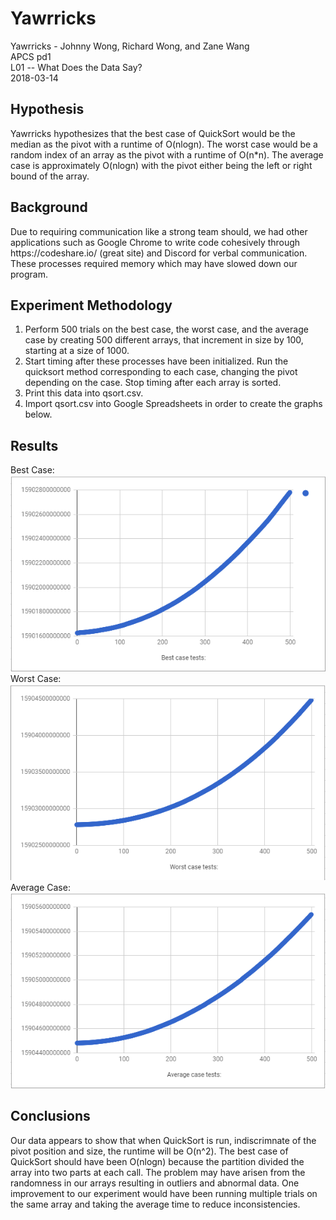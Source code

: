 # Yawrricks
Yawrricks - Johnny Wong, Richard Wong, and Zane Wang <br />
APCS pd1 <br />
L01 -- What Does the Data Say? <br />
2018-03-14

## Hypothesis
  <p> Yawrricks hypothesizes that the best case of QuickSort would be the median as the pivot with a runtime of O(nlogn). 
  The worst case would be a random index of an array as the pivot with a runtime of O(n*n). The average case is approximately
   O(nlogn) with the pivot either being the left or right bound of the array.</p>
   
## Background
  <p> Due to requiring communication like a strong team should, we had other applications such as Google Chrome to write code 
   cohesively through https://codeshare.io/ (great site) and Discord for verbal communication. These processes required memory
   which may have slowed down our program. </p>
   
## Experiment Methodology
  1. Perform 500 trials on the best case, the worst case, and the average case by creating 500 different arrays, that increment
  in size by 100, starting at a size of 1000.
  2. Start timing after these processes have been initialized. Run the quicksort method corresponding to each case, changing the
  pivot depending on the case. Stop timing after each array is sorted.
  3. Print this data into qsort.csv.
  4. Import qsort.csv into Google Spreadsheets in order to create the graphs below.
  
## Results
  Best Case: <br/>
  ![alt text](bestcase.png)<br/>
  Worst Case: <br/>
  ![alt text](worstcase.png)<br/>
  Average Case: <br/>
  ![alt text](averagecase.png)
  
## Conclusions
  <p> Our data appears to show that when QuickSort is run, indiscrimnate of the pivot position and size, the runtime will be O(n^2).
  The best case of QuickSort should have been O(nlogn) because the partition divided the array into two parts at each call. 
  The problem may have arisen from the randomness in our arrays resulting in outliers and abnormal data.
  One improvement to our experiment would have been running multiple trials on the same array and taking the average time to reduce inconsistencies. </p>
